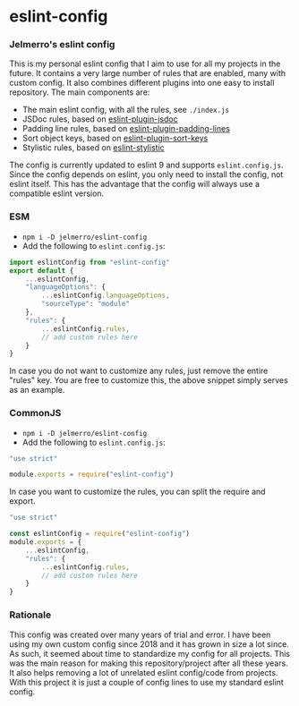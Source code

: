 eslint-config
=============

### Jelmerro's eslint config

This is my personal eslint config that I aim to use for all my projects in the future.
It contains a very large number of rules that are enabled, many with custom config.
It also combines different plugins into one easy to install repository.
The main components are:

- The main eslint config, with all the rules, see `./index.js`
- JSDoc rules, based on [eslint-plugin-jsdoc](https://github.com/gajus/eslint-plugin-jsdoc)
- Padding line rules, based on [eslint-plugin-padding-lines](https://github.com/Jelmerro/eslint-plugin-padding-lines)
- Sort object keys, based on [eslint-plugin-sort-keys](https://github.com/namnm/eslint-plugin-sort-keys)
- Stylistic rules, based on [eslint-stylistic](https://github.com/eslint-community/eslint-stylistic/)

The config is currently updated to eslint 9 and supports `eslint.config.js`.
Since the config depends on eslint, you only need to install the config, not eslint itself.
This has the advantage that the config will always use a compatible eslint version.

### ESM

- `npm i -D jelmerro/eslint-config`
- Add the following to `eslint.config.js`:

```js
import eslintConfig from "eslint-config"
export default {
    ...eslintConfig,
    "languageOptions": {
        ...eslintConfig.languageOptions,
        "sourceType": "module"
    },
    "rules": {
        ...eslintConfig.rules,
        // add custom rules here
    }
}
```

In case you do not want to customize any rules, just remove the entire "rules" key.
You are free to customize this, the above snippet simply serves as an example.

### CommonJS

- `npm i -D jelmerro/eslint-config`
- Add the following to `eslint.config.js`:

```js
"use strict"

module.exports = require("eslint-config")
```

In case you want to customize the rules, you can split the require and export.

```js
"use strict"

const eslintConfig = require("eslint-config")
module.exports = {
    ...eslintConfig,
    "rules": {
        ...eslintConfig.rules,
        // add custom rules here
    }
}
```

### Rationale

This config was created over many years of trial and error.
I have been using my own custom config since 2018 and it has grown in size a lot since.
As such, it seemed about time to standardize my config for all projects.
This was the main reason for making this repository/project after all these years.
It also helps removing a lot of unrelated eslint config/code from projects.
With this project it is just a couple of config lines to use my standard eslint config.
